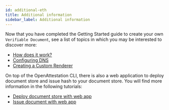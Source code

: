 ```yaml
---
id: additional-eth
title: Additional information
sidebar_label: Additional information
---
```


Now that you have completed the Getting Started guide to create your own `Verifiable Document`, see a list of topics in which you may be interested to discover more:

- [How does it work?](/docs/verify-section/main-properties)
- [Configuring DNS](/docs/guides-section/configure-dns)
- [Creating a Custom Renderer](/docs/guides-section/renderer-template)

On top of the OpenAttestation CLI, there is also a web application to deploy document store and issue hash to your document store. You will find more information in the following tutorials:

- [Deploy document store with web app](/docs/guides-section/web-app-deploy)
- [Issue document with web app](/docs/guides-section/web-app-issue)
